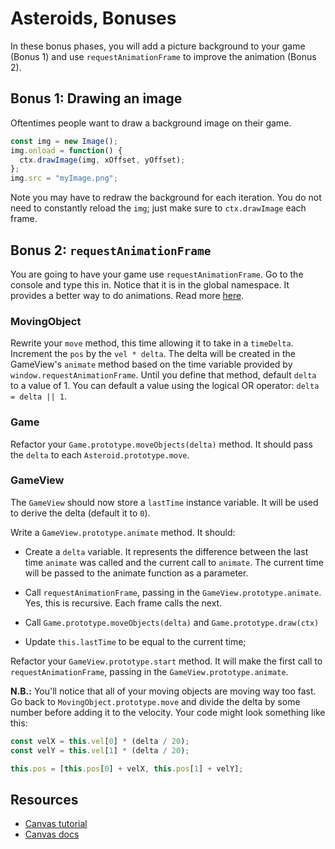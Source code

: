 # Asteroids, Bonuses

In these bonus phases, you will add a picture background to your game (Bonus 1)
and use `requestAnimationFrame` to improve the animation (Bonus 2).

## Bonus 1: Drawing an image

Oftentimes people want to draw a background image on their game.

```javascript
const img = new Image();
img.onload = function() {
  ctx.drawImage(img, xOffset, yOffset);
};
img.src = "myImage.png";
```

Note you may have to redraw the background for each iteration. You do not need
to constantly reload the `img`; just make sure to `ctx.drawImage` each frame.

## Bonus 2: `requestAnimationFrame`

You are going to have your game use `requestAnimationFrame`. Go to the console
and type this in. Notice that it is in the global namespace. It provides a
better way to do animations. Read more [here][requestAnimationFrame].

### MovingObject

Rewrite your `move` method, this time allowing it to take in a `timeDelta`.
Increment the `pos` by the `vel * delta`. The delta will be created in the
GameView's `animate` method based on the time variable provided by
`window.requestAnimationFrame`. Until you define that method, default `delta` to
a value of 1. You can default a value using the logical OR operator:
`delta = delta || 1`.

### Game

Refactor your `Game.prototype.moveObjects(delta)` method. It should pass the
`delta` to each `Asteroid.prototype.move`.

### GameView

The `GameView` should now store a `lastTime` instance variable. It will be used
to derive the delta (default it to `0`).

Write a `GameView.prototype.animate` method. It should:

- Create a `delta` variable. It represents the difference between the last time
  `animate` was called and the current call to `animate`. The current time will
  be passed to the animate function as a parameter.

- Call `requestAnimationFrame`, passing in the `GameView.prototype.animate`.
  Yes, this is recursive. Each frame calls the next.

- Call `Game.prototype.moveObjects(delta)` and `Game.prototype.draw(ctx)`

- Update `this.lastTime` to be equal to the current time;

Refactor your `GameView.prototype.start` method. It will make the first call to
`requestAnimationFrame`, passing in the `GameView.prototype.animate`.

**N.B.:** You'll notice that all of your moving objects are moving way too fast.
Go back to `MovingObject.prototype.move` and divide the delta by some number
before adding it to the velocity. Your code might look something like this:

```js
const velX = this.vel[0] * (delta / 20);
const velY = this.vel[1] * (delta / 20);

this.pos = [this.pos[0] + velX, this.pos[1] + velY];
```

## Resources

- [Canvas tutorial](https://developer.mozilla.org/en-US/docs/HTML/Canvas/Tutorial)
- [Canvas docs](https://developer.mozilla.org/en-US/docs/HTML/Canvas)

[requestAnimationFrame]: https://developer.mozilla.org/en-US/docs/Web/API/window/requestAnimationFrame
